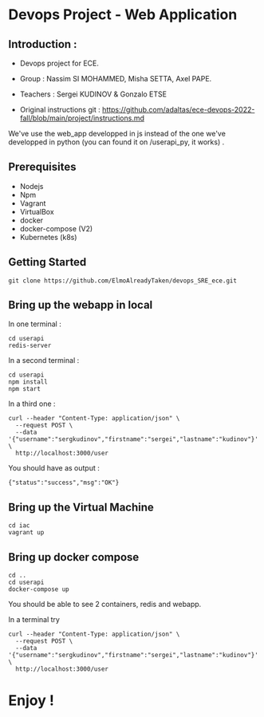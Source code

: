 # Devops Project - Web Application

## Introduction :
* Devops project for ECE.
* Group : Nassim SI MOHAMMED, Misha SETTA, Axel PAPE.
* Teachers : Sergei KUDINOV & Gonzalo ETSE

* Original instructions git : https://github.com/adaltas/ece-devops-2022-fall/blob/main/project/instructions.md

We've use the web_app developped in js instead of the one we've developped in python (you can found it on /userapi_py, it works) .

## Prerequisites

* Nodejs
* Npm
* Vagrant
* VirtualBox
* docker
* docker-compose (V2)
* Kubernetes (k8s)

## Getting Started

```
git clone https://github.com/ElmoAlreadyTaken/devops_SRE_ece.git
```

## Bring up the webapp in local

In one terminal :
```
cd userapi
redis-server
```

In a second terminal :
```
cd userapi
npm install
npm start
```

In a third one :
```
curl --header "Content-Type: application/json" \
  --request POST \
  --data '{"username":"sergkudinov","firstname":"sergei","lastname":"kudinov"}' \
  http://localhost:3000/user
```

You should have as output :
```
{"status":"success","msg":"OK"}
```

## Bring up the Virtual Machine

```
cd iac
vagrant up
```

## Bring up docker compose

```
cd ..
cd userapi
docker-compose up
```

You should be able to see 2 containers, redis and webapp.

In a terminal try
```
curl --header "Content-Type: application/json" \
  --request POST \
  --data '{"username":"sergkudinov","firstname":"sergei","lastname":"kudinov"}' \
  http://localhost:3000/user
```

# Enjoy !
